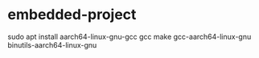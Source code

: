 # embedded-project


sudo apt install aarch64-linux-gnu-gcc gcc make gcc-aarch64-linux-gnu binutils-aarch64-linux-gnu